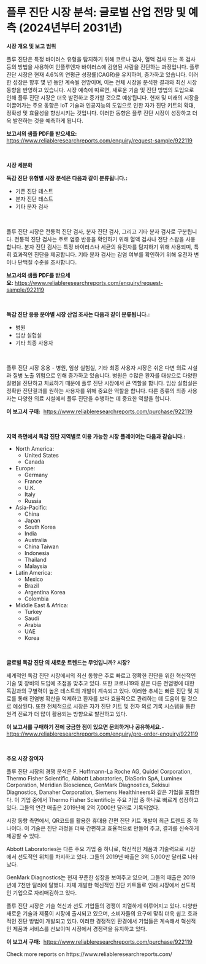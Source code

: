 <p><h1>플루 진단 시장 분석: 글로벌 산업 전망 및 예측 (2024년부터 2031년)</h1></p><p><strong>시장 개요 및 보고 범위</strong></p>
<p><p>플루 진단은 특정 바이러스 유형을 탐지하기 위해 코로나 검사, 혈액 검사 또는 목 검사 등의 방법을 사용하여 인플루엔자 바이러스에 감염된 사람을 진단하는 과정입니다. 플루 진단 시장은 현재 4.6%의 연평균 성장률(CAGR)을 유지하며, 증가하고 있습니다. 이러한 성장은 향후 몇 년 동안 계속될 전망이며, 이는 전체 시장을 분석한 결과와 최신 시장 동향을 반영하고 있습니다. 시장 예측에 따르면, 새로운 기술 및 진단 방법의 도입으로 인해 플루 진단 시장은 더욱 발전하고 증가할 것으로 예상됩니다. 현재 및 미래의 시장을 이끌어가는 주요 동향은 IoT 기술과 인공지능의 도입으로 인한 자가 진단 키트의 확대, 정확성 및 효율성을 향상시키는 것입니다. 이러한 동향은 플루 진단 시장이 성장하고 더욱 발전하는 것을 예측하게 됩니다.</p></p>
<p><strong>보고서의 샘플 PDF를 받으세요:</strong> <a href="https://www.reliableresearchreports.com/enquiry/request-sample/922119">https://www.reliableresearchreports.com/enquiry/request-sample/922119</a></p>
<p>&nbsp;</p>
<p><strong>시장 세분화</strong></p>
<p><strong>독감 진단 유형별 시장 분석은 다음과 같이 분류됩니다.:</strong></p>
<p><ul><li>기존 진단 테스트</li><li>분자 진단 테스트</li><li>기타 분자 검사</li></ul></p>
<p>&nbsp;</p>
<p><p>플루 진단 시장은 전통적 진단 검사, 분자 진단 검사, 그리고 기타 분자 검사로 구분됩니다. 전통적 진단 검사는 주로 염증 반응을 확인하기 위해 혈액 검사나 전단 스왑을 사용합니다. 분자 진단 검사는 특정 바이러스나 세균의 유전자를 탐지하기 위해 사용되며, 특히 효과적인 진단을 제공합니다. 기타 분자 검사는 감염 여부를 확인하기 위해 유전자 변이나 단백질 수준을 조사합니다.</p></p>
<p><strong>보고서의 샘플 PDF를 받으세요:</strong>&nbsp;<a href="https://www.reliableresearchreports.com/enquiry/request-sample/922119">https://www.reliableresearchreports.com/enquiry/request-sample/922119</a></p>
<p>&nbsp;</p>
<p><strong> 독감 진단 응용 분야별 시장 산업 조사는 다음과 같이 분류됩니다.:</strong></p>
<p><ul><li>병원</li><li>임상 실험실</li><li>기타 최종 사용자</li></ul></p>
<p>&nbsp;</p>
<p><p>플루 진단 시장 응용 - 병원, 임상 실험실, 기타 최종 사용자 시장은 쉬운 다변 의료 시설과 질병 노출 위험으로 인해 증가하고 있습니다. 병원은 수많은 환자를 대상으로 다양한 질병을 진단하고 치료하기 때문에 플루 진단 시장에서 큰 역할을 합니다. 임상 실험실은 정확한 진단결과를 원하는 사용자를 위해 중요한 역할을 합니다. 다른 종류의 최종 사용자는 다양한 의료 시설에서 플루 진단을 수행하는 데 중요한 역할을 합니다.</p></p>
<p><strong>이 보고서 구매:</strong>&nbsp; <a href="https://www.reliableresearchreports.com/purchase/922119">https://www.reliableresearchreports.com/purchase/922119</a></p>
<p>&nbsp;</p>
<p><strong>지역 측면에서 독감 진단 지역별로 이용 가능한 시장 플레이어는 다음과 같습니다.:</strong></p>
<p><ul>
    <li>
        North America:
        <ul>
            <li>United States</li>
            <li>Canada</li>
        </ul>
    </li>
    <li>
        Europe:
        <ul>
            <li>Germany</li>
            <li>France</li>
            <li>U.K.</li>
            <li>Italy</li>
            <li>Russia</li>
        </ul>
    </li>
    <li>
        Asia-Pacific:
        <ul>
            <li>China</li>
            <li>Japan</li>
            <li>South Korea</li>
            <li>India</li>
            <li>Australia</li>
            <li>China Taiwan</li>
            <li>Indonesia</li>
            <li>Thailand</li>
            <li>Malaysia</li>
        </ul>
    </li>
    <li>
        Latin America:
        <ul>
            <li>Mexico</li>
            <li>Brazil</li>
            <li>Argentina Korea</li>
            <li>Colombia</li>
        </ul>
    </li>
    <li>
        Middle East & Africa:
        <ul>
            <li>Turkey</li>
            <li>Saudi</li>
            <li>Arabia</li>
            <li>UAE</li>
            <li>Korea</li>
        </ul>
    </li>
    </ul></p>
<p>&nbsp;</p>
<p><strong>글로벌 독감 진단 의 새로운 트렌드는 무엇입니까? 시장?</strong></p>
<p><p>세계적인 독감 진단 시장에서의 최신 동향은 주로 빠르고 정확한 진단을 위한 혁신적인 기술 및 장비의 도입에 초점을 맞추고 있다. 또한 코로나19와 같은 다른 전염병에 대한 독감과의 구별력이 높은 테스트의 개발이 계속되고 있다. 이러한 추세는 빠른 진단 및 치료를 통해 전염병 확산을 억제하고 환자를 보다 효율적으로 관리하는 데 도움이 될 것으로 예상된다. 또한 전체적으로 시장은 자가 진단 키트 및 전자 의료 기록 시스템을 통한 원격 진료가 더 많이 활용되는 방향으로 발전하고 있다.</p></p>
<p><strong>이 보고서를 구매하기 전에 궁금한 점이 있으면 문의하거나 공유하세요.</strong>- <a href="https://www.reliableresearchreports.com/enquiry/pre-order-enquiry/922119">https://www.reliableresearchreports.com/enquiry/pre-order-enquiry/922119</a></p>
<p>&nbsp;</p>
<p><strong>주요 시장 참여자</strong></p>
<p><p>플루 진단 시장의 경쟁 분석은 F. Hoffmann-La Roche AG, Quidel Corporation, Thermo Fisher Scientific, Abbott Laboratories, DiaSorin SpA, Luminex Corporation, Meridian Bioscience, GenMark Diagnostics, Sekisui Diagnostics, Danaher Corporation, Siemens Healthineers와 같은 기업을 포함한다. 이 기업 중에서 Thermo Fisher Scientific는 주요 기업 중 하나로 빠르게 성장하고 있다. 그들의 연간 매출은 2019년에 2억 7,000만 달러로 기록되었다.</p><p>시장 동향 측면에서, QR코드를 활용한 휴대용 간편 진단 키트 개발이 최근 트렌드 중 하나이다. 이 기술은 진단 과정을 더욱 간편하고 효율적으로 만들어 주고, 결과를 신속하게 제공할 수 있다.</p><p>Abbott Laboratories는 다른 주요 기업 중 하나로, 혁신적인 제품과 기술력으로 시장에서 선도적인 위치를 차지하고 있다. 그들의 2019년 매출은 3억 5,000만 달러로 나타났다.</p><p>GenMark Diagnostics는 현재 꾸준한 성장을 보여주고 있으며, 그들의 매출은 2019년에 7천만 달러에 달했다. 자체 개발한 혁신적인 진단 키트들로 인해 시장에서 선도적인 기업으로 자리매김하고 있다.</p><p>플루 진단 시장은 기술 혁신과 선도 기업들의 경쟁이 치열하게 이루어지고 있다. 다양한 새로운 기술과 제품이 시장에 출시되고 있으며, 소비자들의 요구에 맞춰 더욱 쉽고 효과적인 진단 방법이 개발되고 있다. 이러한 경쟁적인 환경에서 기업들은 계속해서 혁신적인 제품과 서비스를 선보이며 시장에서 경쟁력을 유지하고 있다.</p></p>
<p><strong>이 보고서 구매:</strong>&nbsp;&nbsp;<a href="https://www.reliableresearchreports.com/purchase/922119">https://www.reliableresearchreports.com/purchase/922119</a></p>
<p>Check more reports on https://www.reliableresearchreports.com/</p>
